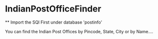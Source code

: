 # IndianPostOfficeFinder

** Import the SQl First under database 'postinfo'

You can find the Indian Post Offices by Pincode, State, City or by Name....
